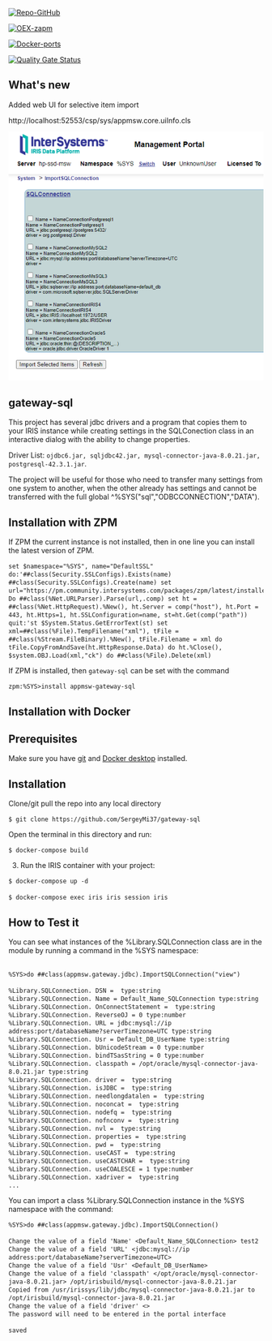 [![Repo-GitHub](https://img.shields.io/badge/dynamic/xml?color=gold&label=GitHub%20module.xml&prefix=ver.&query=%2F%2FVersion&url=https%3A%2F%2Fraw.githubusercontent.com%2Fsergeymi37%2Fgateway-sql%2Fmaster%2Fmodule.xml)](https://raw.githubusercontent.com/sergeymi37/gateway-sql/master/module.xml)
 
[![OEX-zapm](https://img.shields.io/badge/dynamic/json?url=https:%2F%2Fpm.community.intersystems.com%2Fpackages%2Fappmsw-gateway-sql%2F&label=ZPM-pm.community.intersystems.com&query=$.version&color=green&prefix=appmsw-gateway-sql)](https://openexchange.intersystems.com/package/gateway-sql)
 
[![Docker-ports](https://img.shields.io/badge/dynamic/yaml?color=blue&label=docker-compose&prefix=ports%20-%20&query=%24.services.iris.ports&url=https%3A%2F%2Fraw.githubusercontent.com%2Fsergeymi37%2Fgateway-sql%2Fmaster%2Fdocker-compose.yml)](https://raw.githubusercontent.com/sergeymi37/gateway-sql/master/docker-compose.yml)
 
 [![Quality Gate Status](https://community.objectscriptquality.com/api/project_badges/measure?project=intersystems_iris_community%2Fgateway-sql&metric=alert_status)](https://community.objectscriptquality.com/dashboard?id=intersystems_iris_community%2Fgateway-sql)
 
 ## What's new

 Added web UI for selective item import
 
http://localhost:52553/csp/sys/appmsw.core.uiInfo.cls

![](https://raw.githubusercontent.com/SergeyMi37/gateway-sql/master/doc/Screenshot_15.png)
 
## gateway-sql
This project has several jdbc drivers and a program that copies them to your IRIS instance while creating settings in the SQLConection class in an interactive dialog with the ability to change properties.

Driver List: `ojdbc6.jar, sqljdbc42.jar, mysql-connector-java-8.0.21.jar, postgresql-42.3.1.jar`.

The project will be useful for those who need to transfer many settings from one system to another, when the other already has settings and cannot be transferred with the full global ^%SYS("sql","ODBCCONNECTION","DATA").

## Installation with ZPM

If ZPM the current instance is not installed, then in one line you can install the latest version of ZPM.
```
set $namespace="%SYS", name="DefaultSSL" do:'##class(Security.SSLConfigs).Exists(name) ##class(Security.SSLConfigs).Create(name) set url="https://pm.community.intersystems.com/packages/zpm/latest/installer" Do ##class(%Net.URLParser).Parse(url,.comp) set ht = ##class(%Net.HttpRequest).%New(), ht.Server = comp("host"), ht.Port = 443, ht.Https=1, ht.SSLConfiguration=name, st=ht.Get(comp("path")) quit:'st $System.Status.GetErrorText(st) set xml=##class(%File).TempFilename("xml"), tFile = ##class(%Stream.FileBinary).%New(), tFile.Filename = xml do tFile.CopyFromAndSave(ht.HttpResponse.Data) do ht.%Close(), $system.OBJ.Load(xml,"ck") do ##class(%File).Delete(xml)
```
If ZPM is installed, then `gateway-sql` can be set with the command
```
zpm:%SYS>install appmsw-gateway-sql
```
## Installation with Docker

## Prerequisites
Make sure you have [git](https://git-scm.com/book/en/v2/Getting-Started-Installing-Git) and [Docker desktop](https://www.docker.com/products/docker-desktop) installed.

## Installation
Clone/git pull the repo into any local directory

```
$ git clone https://github.com/SergeyMi37/gateway-sql
```

Open the terminal in this directory and run:

```
$ docker-compose build
```

3. Run the IRIS container with your project:

```
$ docker-compose up -d

$ docker-compose exec iris iris session iris
```

## How to Test it

You can see what instances of the %Library.SQLConnection class are in the module by running a command in the %SYS namespace:

```

%SYS>do ##class(appmsw.gateway.jdbc).ImportSQLConnection("view")

%Library.SQLConnection. DSN =  type:string
%Library.SQLConnection. Name = Default_Name_SQLConnection type:string
%Library.SQLConnection. OnConnectStatement =  type:string
%Library.SQLConnection. ReverseOJ = 0 type:number
%Library.SQLConnection. URL = jdbc:mysql://ip address:port/databaseName?serverTimezone=UTC type:string
%Library.SQLConnection. Usr = Default_DB_UserName type:string
%Library.SQLConnection. bUnicodeStream = 0 type:number
%Library.SQLConnection. bindTSasString = 0 type:number
%Library.SQLConnection. classpath = /opt/oracle/mysql-connector-java-8.0.21.jar type:string
%Library.SQLConnection. driver =  type:string
%Library.SQLConnection. isJDBC =  type:string
%Library.SQLConnection. needlongdatalen =  type:string
%Library.SQLConnection. noconcat =  type:string
%Library.SQLConnection. nodefq =  type:string
%Library.SQLConnection. nofnconv =  type:string
%Library.SQLConnection. nvl =  type:string
%Library.SQLConnection. properties =  type:string
%Library.SQLConnection. pwd =  type:string
%Library.SQLConnection. useCAST =  type:string
%Library.SQLConnection. useCASTCHAR =  type:string
%Library.SQLConnection. useCOALESCE = 1 type:number
%Library.SQLConnection. xadriver =  type:string
...

```

You can import a class %Library.SQLConnection instance in the %SYS namespace with the command:

```
%SYS>do ##class(appmsw.gateway.jdbc).ImportSQLConnection()

Change the value of a field 'Name' <Default_Name_SQLConnection> test2
Change the value of a field 'URL' <jdbc:mysql://ip address:port/databaseName?serverTimezone=UTC>
Change the value of a field 'Usr' <Default_DB_UserName>
Change the value of a field 'classpath' </opt/oracle/mysql-connector-java-8.0.21.jar> /opt/irisbuild/mysql-connector-java-8.0.21.jar
Copied from /usr/irissys/lib/jdbc/mysql-connector-java-8.0.21.jar to /opt/irisbuild/mysql-connector-java-8.0.21.jar
Change the value of a field 'driver' <>
The password will need to be entered in the portal interface

saved

```
